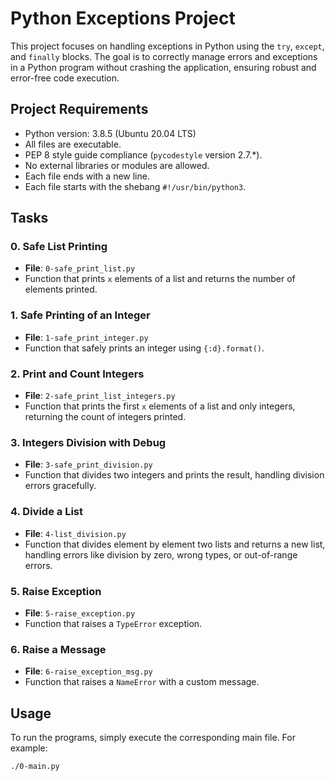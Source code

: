 # Python Exceptions Project

This project focuses on handling exceptions in Python using the `try`, `except`, and `finally` blocks. The goal is to correctly manage errors and exceptions in a Python program without crashing the application, ensuring robust and error-free code execution.

## Project Requirements

- Python version: 3.8.5 (Ubuntu 20.04 LTS)
- All files are executable.
- PEP 8 style guide compliance (`pycodestyle` version 2.7.*).
- No external libraries or modules are allowed.
- Each file ends with a new line.
- Each file starts with the shebang `#!/usr/bin/python3`.

## Tasks

### 0. Safe List Printing
- **File**: `0-safe_print_list.py`
- Function that prints `x` elements of a list and returns the number of elements printed.

### 1. Safe Printing of an Integer
- **File**: `1-safe_print_integer.py`
- Function that safely prints an integer using `{:d}.format()`.

### 2. Print and Count Integers
- **File**: `2-safe_print_list_integers.py`
- Function that prints the first `x` elements of a list and only integers, returning the count of integers printed.

### 3. Integers Division with Debug
- **File**: `3-safe_print_division.py`
- Function that divides two integers and prints the result, handling division errors gracefully.

### 4. Divide a List
- **File**: `4-list_division.py`
- Function that divides element by element two lists and returns a new list, handling errors like division by zero, wrong types, or out-of-range errors.

### 5. Raise Exception
- **File**: `5-raise_exception.py`
- Function that raises a `TypeError` exception.

### 6. Raise a Message
- **File**: `6-raise_exception_msg.py`
- Function that raises a `NameError` with a custom message.

## Usage

To run the programs, simply execute the corresponding main file. For example:

```bash
./0-main.py

